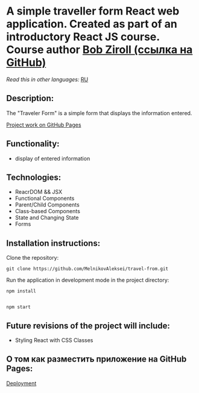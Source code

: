 # A simple traveller form React web application. Created as part of an introductory React JS course. Course author [Bob Ziroll (ссылка на GitHub)](https://github.com/bobziroll) 

*Read this in other languages:* [RU](https://github.com/MelnikovAleksei/travel-form/blob/main/README.md) 

## Description: 

The "Traveler Form" is a simple form that displays the information entered. 

[Project work on GitHub Pages](https://melnikovaleksei.github.io/travel-form/) 

## Functionality: 

* display of entered information 

## Technologies: 

* ReacrDOM && JSX 
* Functional Components 
* Parent/Child Components 
* Class-based Components 
* State and Changing State 
* Forms 

## Installation instructions:  

Clone the repository:

`
git clone https://github.com/MelnikovAleksei/travel-from.git
`

Run the application in development mode in the project directory: 

```
npm install


npm start
```

## Future revisions of the project will include: 

* Styling React with CSS Classes 

## О том как разместить приложение на GitHub Pages: 

[Deployment](https://facebook.github.io/create-react-app/docs/deployment)
